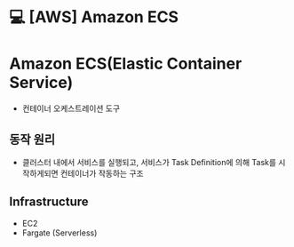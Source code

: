 💻 [AWS] Amazon ECS
=============================
# Amazon ECS(Elastic Container Service)
* 컨테이너 오케스트레이션 도구

## 동작 원리
* 클러스터 내에서 서비스를 실행되고, 서비스가 Task Definition에 의해 Task를 시작하게되면 컨테이너가 작동하는 구조

## Infrastructure
* EC2 
* Fargate (Serverless)